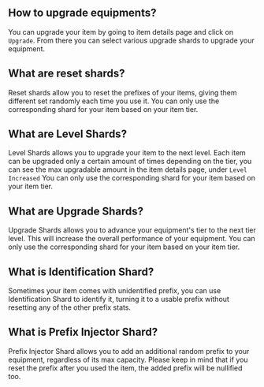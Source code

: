 ## How to upgrade equipments?

You can upgrade your item by going to item details page and click on `Upgrade`.
From there you can select various upgrade shards to upgrade your equipment.

## What are reset shards?

Reset shards allow you to reset the prefixes of your items, giving them different set randomly each time you use it.
You can only use the corresponding shard for your item based on your item tier.

## What are Level Shards?

Level Shards allows you to upgrade your item to the next level.
Each item can be upgraded only a certain amount of times depending on the tier, you can see the max upgradable amount in the item details page, under `Level Increased`
You can only use the corresponding shard for your item based on your item tier.

## What are Upgrade Shards?

Upgrade Shards allows you to advance your equipment's tier to the next tier level. This will increase the overall performance of your equipment.
You can only use the corresponding shard for your item based on your item tier.

## What is Identification Shard?

Sometimes your item comes with unidentified prefix, you can use Identification Shard to identify it, turning it to a usable prefix without resetting any of the other prefix stats.

## What is Prefix Injector Shard?

Prefix Injector Shard allows you to add an additional random prefix to your equipment, regardless of its max capacity.
Please keep in mind that if you reset the prefix after you used the item, the added prefix will be nullified too.
